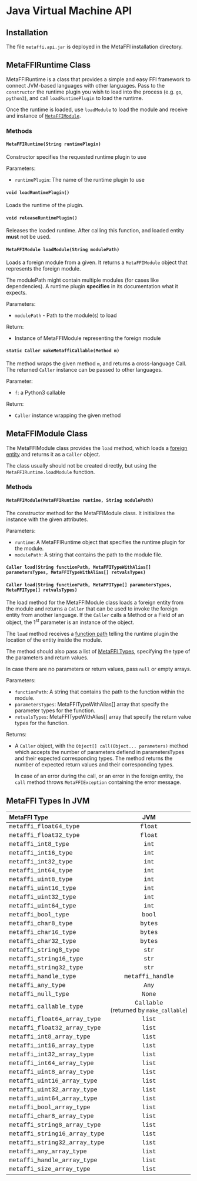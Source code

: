 # Java Virtual Machine API

## Installation

The file `metaffi.api.jar` is deployed in the MetaFFI installation directory.

## MetaFFIRuntime Class

MetaFFIRuntime is a class that provides a simple and easy FFI framework to connect JVM-based languages with other languages. Pass to the `constructor` the runtime plugin you wish to load into the process (e.g. `go`, `python3`), and call `loadRuntimePlugin` to load the runtime.

Once the runtime is loaded, use `loadModule` to load the module and receive and instance of [`MetaFFIModule`](#metaffimodule-class).  

### Methods

#### `MetaFFIRuntime(String runtimePlugin)`

Constructor specifies the requested runtime plugin to use

Parameters:

- `runtimePlugin`: The name of the runtime plugin to use

#### `void loadRuntimePlugin()`

Loads the runtime of the plugin.

#### `void releaseRuntimePlugin()`

Releases the loaded runtime. After calling this function, and loaded entity **must** not be used.

#### `MetaFFIModule loadModule(String modulePath)`

Loads a foreign module from a given. It returns a `MetaFFIModule` object that represents the foreign module.

The modulePath might contain multiple modules (for cases like dependencies). A runtime plugin **specifies** in its documentation what it expects.

Parameters:

- `modulePath` - Path to the module(s) to load

Return:

- Instance of MetaFFIModule representing the foreign module

#### `static Caller makeMetaffiCallable(Method m)`

The method wraps the given method `m`, and returns a cross-language Call. The returned `Caller` instance can be passed to other languages.

Parameter:

- `f`: a Python3 callable

Return:

- `Caller` instance wrapping the given method

## MetaFFIModule Class

The MetaFFIModule class provides the `load` method, which loads a [foreign entity](/technical/terminology/) and returns it as a `Caller` object.

The class usually should not be created directly, but using the `MetaFFIRuntime.loadModule` function.

### Methods

#### `MetaFFIModule(MetaFFIRuntime runtime, String modulePath)`

The constructor method for the MetaFFIModule class. It initializes the instance with the given attributes.

Parameters:

- `runtime`: A MetaFFIRuntime object that specifies the runtime plugin for the module.
- `modulePath`: A string that contains the path to the module file.

#### `Caller load(String functionPath, MetaFFITypeWithAlias[] parametersTypes, MetaFFITypeWithAlias[] retvalsTypes)`

#### `Caller load(String functionPath, MetaFFIType[] parametersTypes, MetaFFIType[] retvalsTypes)`

The load method for the MetaFFIModule class loads a foreign entity from the module and returns a `Caller` that can be used to invoke the foreign entity from another language. If the `Caller` calls a Method or a Field of an object, the $1^{st}$ parameter is an instance of the object.

The `load` method receives a [function path](/usage/function_path/) telling the runtime plugin the location of the entity inside the module.

The method should also pass a list of [MetaFFI Types](/usage/metaffi_types/), specifying the type of the parameters and return values.

In case there are no parameters or return values, pass `null` or empty arrays.

Parameters:

- `functionPath`: A string that contains the path to the function within the module.
- `parametersTypes`: MetaFFITypeWithAlias[] array that specify the parameter types for the function.
- `retvalsTypes`: MetaFFITypeWithAlias[] array that specify the return value types for the function.

Returns:

- A `Caller` object, with the `Object[] call(Object... parameters)` method which accepts the number of parameters defiend in parametersTypes and their expected corresponding types.
    The method returns the number of expected return values and their corresponding types.

    In case of an error during the call, or an error in the foreign entity, the `call` method throws `MetaFFIException` containing the error message.

## MetaFFI Types In JVM

| MetaFFI Type | JVM |
| :------------ | :------------: |
| <span style="font-family: courier;">metaffi_float64_type</span> | <span style="font-family: courier;">float</span> |
| <span style="font-family: courier;">metaffi_float32_type</span> | <span style="font-family: courier;">float</span> |
| <span style="font-family: courier;">metaffi_int8_type</span> | <span style="font-family: courier;">int</span> |
| <span style="font-family: courier;">metaffi_int16_type</span> | <span style="font-family: courier;">int</span> |
| <span style="font-family: courier;">metaffi_int32_type</span> | <span style="font-family: courier;">int</span> |
| <span style="font-family: courier;">metaffi_int64_type</span> | <span style="font-family: courier;">int</span> |
| <span style="font-family: courier;">metaffi_uint8_type</span> | <span style="font-family: courier;">int</span> |
| <span style="font-family: courier;">metaffi_uint16_type</span> | <span style="font-family: courier;">int</span> |
| <span style="font-family: courier;">metaffi_uint32_type</span> | <span style="font-family: courier;">int</span> |
| <span style="font-family: courier;">metaffi_uint64_type</span> | <span style="font-family: courier;">int</span> |
| <span style="font-family: courier;">metaffi_bool_type</span> | <span style="font-family: courier;">bool</span> |
| <span style="font-family: courier;">metaffi_char8_type</span> | <span style="font-family: courier;">bytes</span> |
| <span style="font-family: courier;">metaffi_char16_type</span> | <span style="font-family: courier;">bytes</span> |
| <span style="font-family: courier;">metaffi_char32_type</span> | <span style="font-family: courier;">bytes</span> |
| <span style="font-family: courier;">metaffi_string8_type</span> | <span style="font-family: courier;">str</span> |
| <span style="font-family: courier;">metaffi_string16_type</span> | <span style="font-family: courier;">str</span> |
| <span style="font-family: courier;">metaffi_string32_type</span> | <span style="font-family: courier;">str</span> |
| <span style="font-family: courier;">metaffi_handle_type</span> | <span style="font-family: courier;">metaffi_handle</span> |
| <span style="font-family: courier;">metaffi_any_type</span> | <span style="font-family: courier;">Any</span> |
| <span style="font-family: courier;">metaffi_null_type</span> | <span style="font-family: courier;">None</span> |
| <span style="font-family: courier;">metaffi_callable_type</span> | <span style="font-family: courier;">Callable</span><BR>(returned by `make_callable`) |
| <span style="font-family: courier;">metaffi_float64_array_type</span> | <span style="font-family: courier;">list</span> |
| <span style="font-family: courier;">metaffi_float32_array_type</span> | <span style="font-family: courier;">list</span> |
| <span style="font-family: courier;">metaffi_int8_array_type</span> |<span style="font-family: courier;"> list</span> |
| <span style="font-family: courier;">metaffi_int16_array_type</span> | <span style="font-family: courier;">list</span> |
| <span style="font-family: courier;">metaffi_int32_array_type</span> | <span style="font-family: courier;">list</span> |
| <span style="font-family: courier;">metaffi_int64_array_type</span> | <span style="font-family: courier;">list</span> |
| <span style="font-family: courier;">metaffi_uint8_array_type</span> | <span style="font-family: courier;">list</span> |
| <span style="font-family: courier;">metaffi_uint16_array_type</span> | <span style="font-family: courier;">list</span> |
| <span style="font-family: courier;">metaffi_uint32_array_type</span> | <span style="font-family: courier;">list</span> |
| <span style="font-family: courier;">metaffi_uint64_array_type</span> | <span style="font-family: courier;">list</span> |
| <span style="font-family: courier;">metaffi_bool_array_type</span> | <span style="font-family: courier;">list</span> |
| <span style="font-family: courier;">metaffi_char8_array_type</span> | <span style="font-family: courier;">list</span> |
| <span style="font-family: courier;">metaffi_string8_array_type</span> | <span style="font-family: courier;">list</span> |
| <span style="font-family: courier;">metaffi_string16_array_type</span> | <span style="font-family: courier;">list</span> |
| <span style="font-family: courier;">metaffi_string32_array_type</span> | <span style="font-family: courier;">list</span> |
| <span style="font-family: courier;">metaffi_any_array_type</span> | <span style="font-family: courier;">list</span> |
| <span style="font-family: courier;">metaffi_handle_array_type | <span style="font-family: courier;">list</span> |
| <span style="font-family: courier;">metaffi_size_array_type</span> | <span style="font-family: courier;">list</span> |
